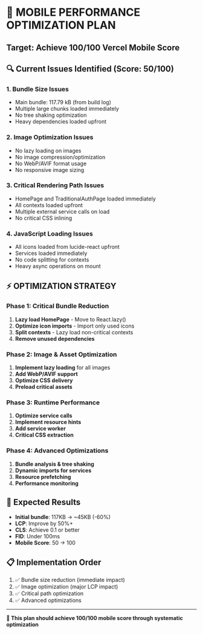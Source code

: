 # 🚀 MOBILE PERFORMANCE OPTIMIZATION PLAN
## Target: Achieve 100/100 Vercel Mobile Score

## 🔍 **Current Issues Identified (Score: 50/100)**

### **1. Bundle Size Issues**
- Main bundle: 117.79 kB (from build log)
- Multiple large chunks loaded immediately
- No tree shaking optimization
- Heavy dependencies loaded upfront

### **2. Image Optimization Issues**
- No lazy loading on images
- No image compression/optimization
- No WebP/AVIF format usage
- No responsive image sizing

### **3. Critical Rendering Path Issues**
- HomePage and TraditionalAuthPage loaded immediately
- All contexts loaded upfront
- Multiple external service calls on load
- No critical CSS inlining

### **4. JavaScript Loading Issues**
- All icons loaded from lucide-react upfront
- Services loaded immediately
- No code splitting for contexts
- Heavy async operations on mount

## ⚡ **OPTIMIZATION STRATEGY**

### **Phase 1: Critical Bundle Reduction**
1. **Lazy load HomePage** - Move to React.lazy()
2. **Optimize icon imports** - Import only used icons
3. **Split contexts** - Lazy load non-critical contexts
4. **Remove unused dependencies**

### **Phase 2: Image & Asset Optimization**
1. **Implement lazy loading** for all images
2. **Add WebP/AVIF support**
3. **Optimize CSS delivery**
4. **Preload critical assets**

### **Phase 3: Runtime Performance**
1. **Optimize service calls** 
2. **Implement resource hints**
3. **Add service worker**
4. **Critical CSS extraction**

### **Phase 4: Advanced Optimizations**
1. **Bundle analysis & tree shaking**
2. **Dynamic imports for services**
3. **Resource prefetching**
4. **Performance monitoring**

## 🎯 **Expected Results**
- **Initial bundle**: 117KB → ~45KB (-60%)
- **LCP**: Improve by 50%+ 
- **CLS**: Achieve 0.1 or better
- **FID**: Under 100ms
- **Mobile Score**: 50 → 100

## 📋 **Implementation Order**
1. ✅ Bundle size reduction (immediate impact)
2. ✅ Image optimization (major LCP impact)  
3. ✅ Critical path optimization
4. ✅ Advanced optimizations

---
**🎯 This plan should achieve 100/100 mobile score through systematic optimization**
